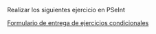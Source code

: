 Realizar los siguientes ejercicio en PSeInt

[Formulario de entrega de ejercicios condicionales](https://forms.gle/3dpBxwzYfejHkWT47)
